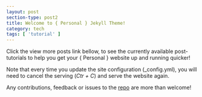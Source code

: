 ```yaml
---
layout: post
section-type: post2
title: Welcome to { Personal } Jekyll Theme!
category: tech
tags: [ 'tutorial' ]
---
```


Click the view more posts link bellow, to see the currently available post-tutorials to help you get your { Personal } website up and running quicker!

Note that every time you update the site configuration (\_config.yml), you will need
to cancel the serving (*Ctr + C*) and serve the website again.

Any contributions, feedback or issues to the <a href="https://github.com/PanosSakkos/personal-jekyll-theme" target="\_blank">repo</a> are more than welcome!
